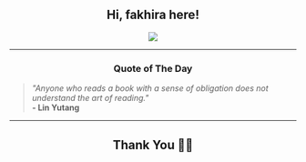 <h2 align="center"> Hi, fakhira here!</h2>

<p align="center">
<a href="https://github.com/fakhiralkda" alt="github streak"><img src="https://dvst-streak.herokuapp.com/?user=fakhiralkda&theme=tokyonight&fire=DD472C"></a>
</p>

<hr>
<h3 align="center">Quote of The Day</h3>
<p align="center">
<blockquote>
<i>"Anyone who reads a book with a sense of obligation does not understand the art of reading."</i>
<br>
<b>- Lin Yutang</b>
</blockquote>
</p>


<hr>
<h2 align="center">Thank You 🙏🏼</h2>
